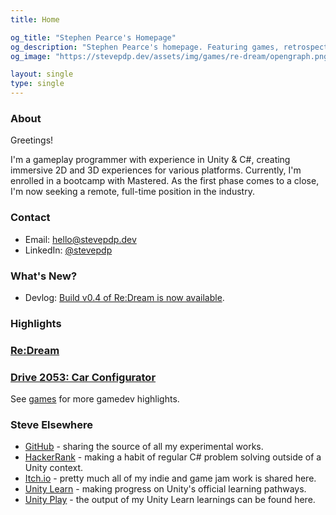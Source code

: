 ```yaml
---
title: Home

og_title: "Stephen Pearce's Homepage"
og_description: "Stephen Pearce's homepage. Featuring games, retrospectives and blogs."
og_image: "https://stevepdp.dev/assets/img/games/re-dream/opengraph.png"

layout: single
type: single
---
```


### About
Greetings!

I'm a gameplay programmer with experience in Unity & C#, creating immersive 2D and 3D experiences for various platforms. Currently, I'm enrolled in a bootcamp with Mastered. As the first phase comes to a close, I'm now seeking a remote, full-time position in the industry.


### Contact
* Email: <a href="mailto:hello@stevepdp.dev" subject="Website enquiry">hello@stevepdp.dev</a>
* LinkedIn: <a href="https://www.linkedin.com/in/stevepdp/" rel="me nofollow noopener" target="_blank">@stevepdp</a>


### What's New?
* Devlog: <a href="/games/mastered/re-dream/devlog-4.html" rel="nofollow noopener" target="_blank">Build v0.4 of Re:Dream is now available</a>.


### Highlights
<div class="game-grid">
	<a href="/games/mastered/re-dream.html" class="game" style="background-image: url(/assets/img/games/re-dream/screenshot-squarecropnohud.png)">
		<h3 class="game__desc">Re:Dream</h3>
	</a>
	<a href="/games/mastered/car-configurator.html" class="game" style="background-image: url(/assets/img/games/car-configurator/screenshot-squarecropnohud.png)">
		<h3 class="game__desc">Drive 2053: Car Configurator</h3>
	</a>
</div>
See <a href="/games.html">games</a> for more gamedev highlights.

### Steve Elsewhere

* <a href="https://www.github.com/stevepdp" rel="me nofollow noopener" target="_blank">GitHub</a> - sharing the source of all my experimental works.
* <a href="https://www.hackerrank.com/stevepdp" rel="me nofollow noopener" target="_blank">HackerRank</a> - making a habit of regular C# problem solving outside of a Unity context.
* <a href="https://stevepdp.itch.io/" rel="me nofollow noopener" target="_blank">Itch.io</a> - pretty much all of my indie and game jam work is shared here.
* <a href="https://learn.unity.com/u/stevepdp" rel="me nofollow noopener" target="_blank">Unity Learn</a> - making progress on Unity's official learning pathways.
* <a href="https://play.unity.com/u/stevepdp" rel="me nofollow noopener" target="_blank">Unity Play</a> - the output of my Unity Learn learnings can be found here.

